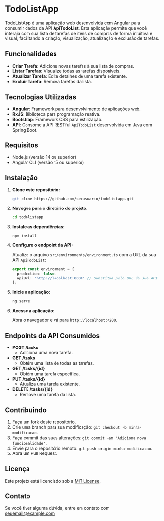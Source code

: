 # TodoListApp

TodoListApp é uma aplicação web desenvolvida com Angular para consumir dados da API **ApiTodoList**. Esta aplicação permite que você interaja com sua lista de tarefas de itens de compras de forma intuitiva e visual, facilitando a criação, visualização, atualização e exclusão de tarefas.

## Funcionalidades

- **Criar Tarefa**: Adicione novas tarefas à sua lista de compras.
- **Listar Tarefas**: Visualize todas as tarefas disponíveis.
- **Atualizar Tarefa**: Edite detalhes de uma tarefa existente.
- **Excluir Tarefa**: Remova tarefas da lista.

## Tecnologias Utilizadas

- **Angular**: Framework para desenvolvimento de aplicações web.
- **RxJS**: Biblioteca para programação reativa.
- **Bootstrap**: Framework CSS para estilização.
- **API**: Consome a API RESTful `ApiTodoList` desenvolvida em Java com Spring Boot.

## Requisitos

- Node.js (versão 14 ou superior)
- Angular CLI (versão 15 ou superior)

## Instalação

1. **Clone este repositório:**

    ```bash
    git clone https://github.com/seuusuario/todolistapp.git
    ```

2. **Navegue para o diretório do projeto:**

    ```bash
    cd todolistapp
    ```

3. **Instale as dependências:**

    ```bash
    npm install
    ```

4. **Configure o endpoint da API:**

    Atualize o arquivo `src/environments/environment.ts` com a URL da sua API `ApiTodoList`:

    ```typescript
    export const environment = {
      production: false,
      apiUrl: 'http://localhost:8080' // Substitua pelo URL da sua API
    };
    ```

5. **Inicie a aplicação:**

    ```bash
    ng serve
    ```

6. **Acesse a aplicação:**

    Abra o navegador e vá para `http://localhost:4200`.

## Endpoints da API Consumidos

- **POST /tasks**
  - Adiciona uma nova tarefa.
- **GET /tasks**
  - Obtém uma lista de todas as tarefas.
- **GET /tasks/{id}**
  - Obtém uma tarefa específica.
- **PUT /tasks/{id}**
  - Atualiza uma tarefa existente.
- **DELETE /tasks/{id}**
  - Remove uma tarefa da lista.

## Contribuindo

1. Faça um fork deste repositório.
2. Crie uma branch para sua modificação: `git checkout -b minha-modificacao`.
3. Faça commit das suas alterações: `git commit -am 'Adiciona nova funcionalidade'`.
4. Envie para o repositório remoto: `git push origin minha-modificacao`.
5. Abra um Pull Request.

## Licença

Este projeto está licenciado sob a [MIT License](LICENSE).

## Contato

Se você tiver alguma dúvida, entre em contato com [seuemail@example.com](mailto:luizkato8@example.com).

